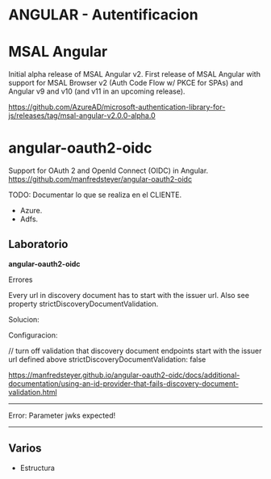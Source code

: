 # ANGULAR  - Autentificacion


# MSAL Angular

Initial alpha release of MSAL Angular v2. First release of MSAL Angular with support for MSAL Browser v2 (Auth Code Flow w/ PKCE for SPAs) and Angular v9 and v10 (and v11 in an upcoming release).

https://github.com/AzureAD/microsoft-authentication-library-for-js/releases/tag/msal-angular-v2.0.0-alpha.0

# angular-oauth2-oidc

Support for OAuth 2 and OpenId Connect (OIDC) in Angular.  
https://github.com/manfredsteyer/angular-oauth2-oidc


TODO: Documentar lo que se realiza en el CLIENTE.
- Azure.
- Adfs.


## Laboratorio


**angular-oauth2-oidc**

Errores

Every url in discovery document has to start with the issuer url. Also see property strictDiscoveryDocumentValidation.

Solucion:

Configuracion:

// turn off validation that discovery document endpoints start with the issuer url defined above
strictDiscoveryDocumentValidation: false

https://manfredsteyer.github.io/angular-oauth2-oidc/docs/additional-documentation/using-an-id-provider-that-fails-discovery-document-validation.html


------------------------
Error:
Parameter jwks expected!




------------------


## Varios

- Estructura 
 
